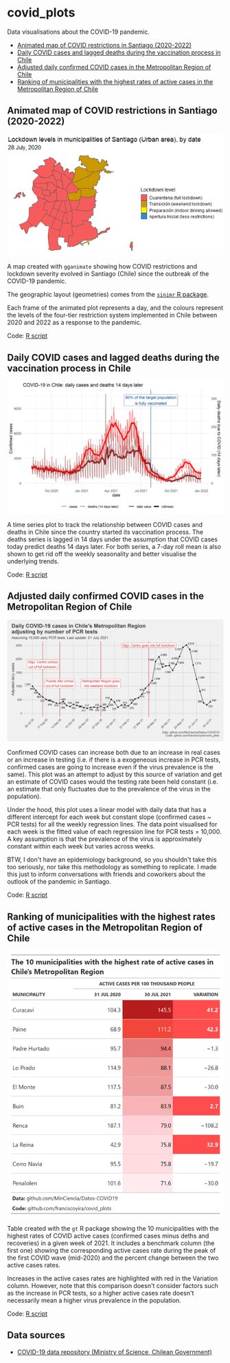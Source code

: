 # covid_plots

Data visualisations about the COVID-19 pandemic.

-   [Animated map of COVID restrictions in Santiago (2020-2022)](#animated-map-of-covid-restrictions-in-santiago-2020-2022)
-   [Daily COVID cases and lagged deaths during the vaccination process in Chile](#daily-covid-cases-and-lagged-deaths-during-the-vaccination-process-in-chile)
-   [Adjusted daily confirmed COVID cases in the Metropolitan Region of Chile](#adjusted-daily-confirmed-covid-cases-in-the-metropolitan-region-of-chile)
-   [Ranking of municipalities with the highest rates of active cases in the Metropolitan Region of Chile](#ranking-of-municipalities-with-the-highest-rates-of-active-cases-in-the-metropolitan-region-of-chile)

## Animated map of COVID restrictions in Santiago (2020-2022)

![Animated map of COVID lockdown levels in municipalities of Santiago urban area, from 2020 to 2022](lockdown_levels_santiago.gif)

A map created with `gganimate` showing how COVID restrictions and lockdown severity evolved in Santiago (Chile) since the outbreak of the COVID-19 pandemic.

The geographic layout (geometries) comes from the [`sinimr` R package](https://github.com/robsalasco/sinimr).

Each frame of the animated plot represents a day, and the colours represent the levels of the four-tier restriction system implemented in Chile between 2020 and 2022 as a response to the pandemic.

Code: [R script](animated_map_lockdown_levels.R)

## Daily COVID cases and lagged deaths during the vaccination process in Chile

![](outputs/covid_deaths_offset.png)

A time series plot to track the relationship between COVID cases and deaths in Chile since the country started its vaccination process. The deaths series is lagged in 14 days under the assumption that COVID cases today predict deaths 14 days later. For both series, a 7-day roll mean is also shown to get rid off the weekly seasonality and better visualise the underlying trends.

Code: [R script](cases_vs_offset_deaths.R)

## Adjusted daily confirmed COVID cases in the Metropolitan Region of Chile

![](outputs/adjusted_covid_cases.png)

Confirmed COVID cases can increase both due to an increase in real cases or an increase in testing (i.e. if there is a exogeneous increase in PCR tests, confirmed cases are going to increase even if the virus prevalence is the same). This plot was an attempt to adjust by this source of variation and get an estimate of COVID cases would the testing rate been held constant (i.e. an estimate that only fluctuates due to the prevalence of the virus in the population).

Under the hood, this plot uses a linear model with daily data that has a different intercept for each week but constant slope (confirmed cases \~ PCR tests) for all the weekly regression lines. The data point visualised for each week is the fitted value of each regression line for PCR tests = 10,000. A key assumption is that the prevalence of the virus is approximately constant within each week but varies across weeks.

BTW, I don't have an epidemiology background, so you shouldn't take this too seriously, nor take this methodology as something to replicate. I made this just to inform conversations with friends and coworkers about the outlook of the pandemic in Santiago.

Code: [R script](adjusted_covid_cases.R)

## Ranking of municipalities with the highest rates of active cases in the Metropolitan Region of Chile

![](outputs/gtable_top10_active_cases.png)

Table created with the `gt` R package showing the 10 municipalities with the highest rates of COVID active cases (confirmed cases minus deths and recoveries) in a given week of 2021. It includes a benchmark column (the first one) showing the corresponding active cases rate during the peak of the first COVID wave (mid-2020) and the percent change between the two active cases rates.

Increases in the active cases rates are highlighted with red in the Variation column. However, note that this comparison doesn't consider factors such as the increase in PCR tests, so a higher active cases rate doesn't necessarily mean a higher virus prevalence in the population.

Code: [R script](top10_rm_casos_activos.R)

## Data sources

-   [COVID-19 data repository (Ministry of Science, Chilean Government)](https://github.com/MinCiencia/Datos-COVID19/)
